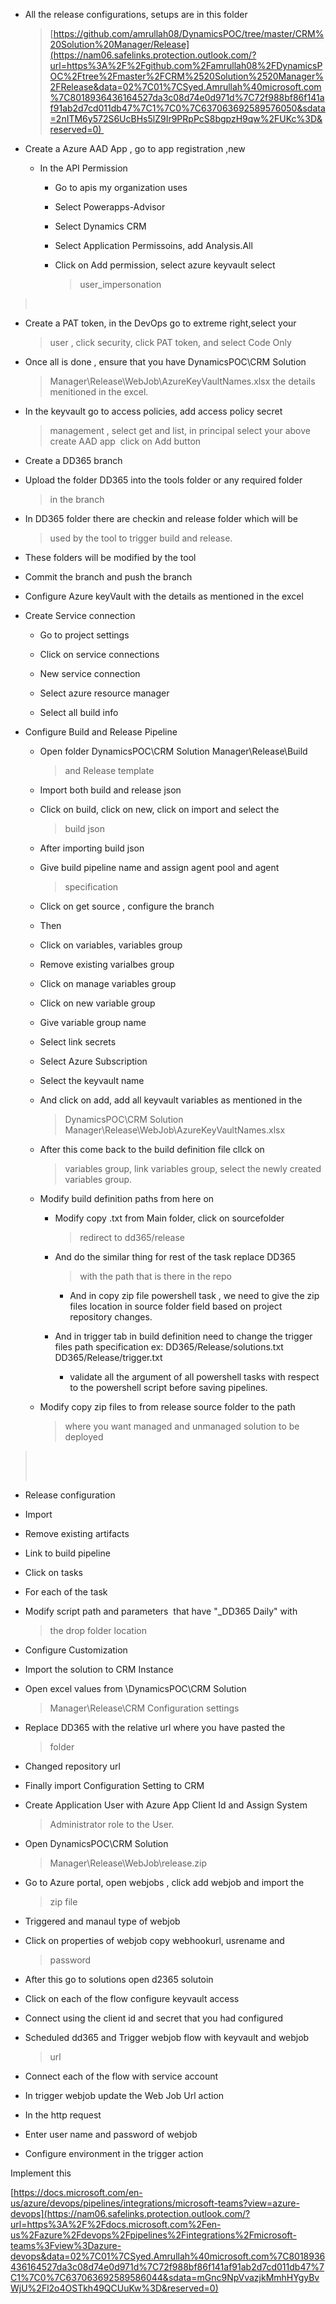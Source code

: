 
-   All the release configurations, setups are in this folder
    > [https://github.com/amrullah08/DynamicsPOC/tree/master/CRM%20Solution%20Manager/Release](https://nam06.safelinks.protection.outlook.com/?url=https%3A%2F%2Fgithub.com%2Famrullah08%2FDynamicsPOC%2Ftree%2Fmaster%2FCRM%2520Solution%2520Manager%2FRelease&data=02%7C01%7CSyed.Amrullah%40microsoft.com%7C8018936436164527da3c08d74e0d971d%7C72f988bf86f141af91ab2d7cd011db47%7C1%7C0%7C637063692589576050&sdata=2nITM6y572S6UcBHs5lZ9Ir9PRpPcS8bgpzH9qw%2FUKc%3D&reserved=0) 

-   Create a Azure AAD App , go to app registration ,new 

    -   In the API Permission 

        -   Go to apis my organization uses 

        -   Select Powerapps-Advisor 

        -   Select Dynamics CRM

        -   Select Application Permissoins, add Analysis.All 

        -   Click on Add permission, select azure keyvault select
            > user\_impersonation 

>  

-   Create a PAT token, in the DevOps go to extreme right,select your
    > user , click security, click PAT token, and select Code Only 

-   Once all is done , ensure that you have DynamicsPOC\\CRM Solution
    > Manager\\Release\\WebJob\\AzureKeyVaultNames.xlsx the details
    > menitioned in the excel. 

-   In the keyvault go to access policies, add access policy secret
    > management , select get and list, in principal select your above
    > create AAD app 
    > click on Add button

-   Create a DD365 branch 

-   Upload the folder DD365 into the tools folder or any required folder
    > in the branch 

-   In DD365 folder there are checkin and release folder which will be
    > used by the tool to trigger build and release. 

-   These folders will be modified by the tool 

-   Commit the branch and push the branch 

-   Configure Azure keyVault with the details as mentioned in the excel 

-   Create Service connection 

    -   Go to project settings 

    -   Click on service connections 

    -   New service connection 

    -   Select azure resource manager 

    -   Select all build info 

-   Configure Build and Release Pipeline 

    -   Open folder DynamicsPOC\\CRM Solution Manager\\Release\\Build
        > and Release template 

    -   Import both build and release json 

    -   Click on build, click on new, click on import and select the
        > build json 

    -   After importing build json 

    -   Give build pipeline name and assign agent pool and agent
        > specification 

    -   Click on get source , configure the branch 

    -   Then 

    -   Click on variables, variables group 

    -   Remove existing varialbes group 

    -   Click on manage variables group 

    -   Click on new variable group 

    -   Give variable group name 

    -   Select link secrets 

    -   Select Azure Subscription 

    -   Select the keyvault name 

    -   And click on add, add all keyvault variables as mentioned in the
        > DynamicsPOC\\CRM Solution
        > Manager\\Release\\WebJob\\AzureKeyVaultNames.xlsx 

    -   After this come back to the build definition file cllck on
        > variables group, link variables group, select the newly
        > created variables group. 

    -   Modify build definition paths from here on 

        -   Modify copy .txt from Main folder, click on sourcefolder
            > redirect to dd365/release 

        -   And do the similar thing for rest of the task replace DD365
            > with the path that is there in the repo 
            
            -   And in copy zip file powershell task , we need to give the zip files location in source folder field based on project repository changes.
            
        -   And in trigger tab in build definition need to change the trigger files path specification
          ex: DD365/Release/solutions.txt 
              DD365/Release/trigger.txt         
             -   validate all the argument of all powershell tasks with respect to the powershell script before saving pipelines.

    -   Modify copy zip files to from release source folder to the path
        > where you want managed and unmanaged solution to be deployed 

>  
>
>  

-   Release configuration  

-   Import  

-   Remove existing artifacts  

-   Link to build pipeline 

-   Click on tasks 

-   For each of the task 

-   Modify script path and parameters  that have \"\_DD365 Daily\" with
    > the drop folder location 

-   Configure Customization 

-   Import the solution to CRM Instance

-   Open excel values from \\DynamicsPOC\\CRM Solution
    > Manager\\Release\\CRM Configuration settings 

-   Replace DD365 with the relative url where you have pasted the
    > folder 

-   Changed repository url 

-   Finally import Configuration Setting to CRM

-   Create Application User with Azure App Client Id and Assign System
    > Administrator role to the User.

-   Open DynamicsPOC\\CRM Solution
    > Manager\\Release\\WebJob\\release.zip 

-   Go to Azure portal, open webjobs , click add webjob and import the
    > zip file 

-   Triggered and manaul type of webjob 

-   Click on properties of webjob copy webhookurl, usrename and
    > password 

-   After this go to solutions open d2365 solutoin 

-   Click on each of the flow configure keyvault access 

-   Connect using the client id and secret that you had configured 

-   Scheduled dd365 and Trigger webjob flow with keyvault and webjob
    > url 

-   Connect each of the flow with service account 

-   In trigger webjob update the Web Job Url action 

-   In the http request 

-   Enter user name and password of webjob 

-   Configure environment in the trigger action 

Implement this 

[https://docs.microsoft.com/en-us/azure/devops/pipelines/integrations/microsoft-teams?view=azure-devops](https://nam06.safelinks.protection.outlook.com/?url=https%3A%2F%2Fdocs.microsoft.com%2Fen-us%2Fazure%2Fdevops%2Fpipelines%2Fintegrations%2Fmicrosoft-teams%3Fview%3Dazure-devops&data=02%7C01%7CSyed.Amrullah%40microsoft.com%7C8018936436164527da3c08d74e0d971d%7C72f988bf86f141af91ab2d7cd011db47%7C1%7C0%7C637063692589586044&sdata=mGnc9NpVvazjkMmhHYgyBvWjU%2Fl2o4OSTkh49QCUuKw%3D&reserved=0)
